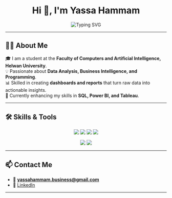 <!-- Header -->
<h1 align="center">Hi 👋, I'm Yassa Hammam</h1>

<!-- Typing Animation -->
<p align="center">
  <img src="https://readme-typing-svg.herokuapp.com?font=Fira+Code&size=30&duration=2000&pause=1000&color=F2C811&center=true&vCenter=true&repeat=true&width=500&lines=🚀+Data+Analyst" alt="Typing SVG" />
</p>

---

## 👨‍💻 About Me
🎓 I am a student at the **Faculty of Computers and Artificial Intelligence, Helwan University**.  
💡 Passionate about **Data Analysis, Business Intelligence, and Programming**.  
📊 Skilled in creating **dashboards and reports** that turn raw data into actionable insights.  
🌱 Currently enhancing my skills in **SQL, Power BI, and Tableau**.  

---

## 🛠️ Skills & Tools  

<p align="center">
  <img src="https://img.shields.io/badge/Power%20BI-F2C811?style=for-the-badge&logo=powerbi&logoColor=black" />
  <img src="https://img.shields.io/badge/Tableau-E97627?style=for-the-badge&logo=tableau&logoColor=white" />
  <img src="https://img.shields.io/badge/SQL%20Server-CC2927?style=for-the-badge&logo=microsoftsqlserver&logoColor=white" />
  <img src="https://img.shields.io/badge/Excel-217346?style=for-the-badge&logo=microsoft-excel&logoColor=white" />
</p>

<p align="center">
  <img src="https://img.shields.io/badge/C%20Programming-00599C?style=for-the-badge&logo=c&logoColor=white" />
  <img src="https://img.shields.io/badge/Java-007396?style=for-the-badge&logo=java&logoColor=white" />
</p>

---

## 📫 Contact Me  

- 📧 **yassahammam.business@gmail.com**  
- 💼 [LinkedIn](https://www.linkedin.com/in/yassa-hammam)  

---
